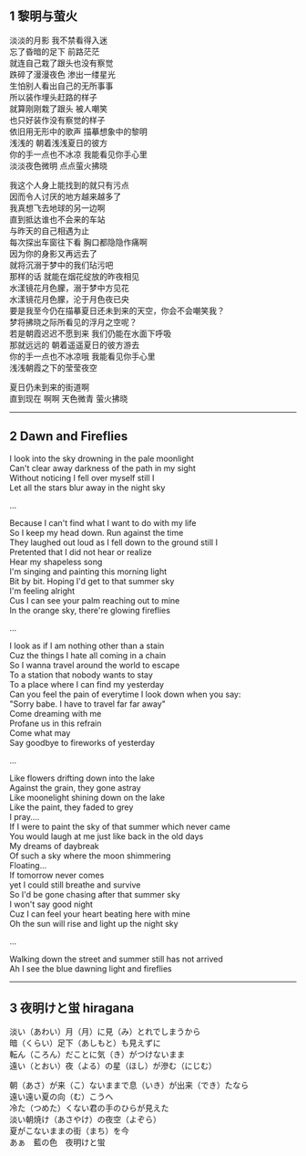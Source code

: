 ## 1 黎明与萤火

淡淡的月影 我不禁看得入迷 \
忘了昏暗的足下 前路茫茫 \
就连自己栽了跟头也没有察觉 \
跌碎了漫漫夜色 渗出一缕星光 \
生怕别人看出自己的无所事事 \
所以装作埋头赶路的样子 \
就算刚刚栽了跟头 被人嘲笑 \
也只好装作没有察觉的样子 \
依旧用无形中的歌声 描摹想象中的黎明 \
浅浅的 朝着浅浅夏日的彼方 \
你的手一点也不冰凉 我能看见你手心里 \
淡淡夜色微明 点点萤火拂晓

我这个人身上能找到的就只有污点 \
因而令人讨厌的地方越来越多了 \
我真想飞去地球的另一边啊 \
直到抵达谁也不会来的车站 \
与昨天的自己相遇为止 \
每次探出车窗往下看 胸口都隐隐作痛啊 \
因为你的身影又再远去了 \
就将沉溺于梦中的我们玷污吧 \
那样的话 就能在烟花绽放的昨夜相见 \
水漾镜花月色朦，溺于梦中方见花 \
水漾镜花月色朦，沦于月色夜已央 \
要是我至今仍在描摹夏日还未到来的天空，你会不会嘲笑我？ \
梦将拂晓之际所看见的浮月之空呢？ \
若是朝霞迟迟不愿到来 我们仍能在水面下呼吸 \
那就远远的 朝着遥遥夏日的彼方游去 \
你的手一点也不冰凉哦 我能看见你手心里 \
浅浅朝霞之下的莹莹夜空

夏日仍未到来的街道啊 \
直到现在 啊啊 天色微青 萤火拂晓

---

## 2 Dawn and Fireflies

I look into the sky drowning in the pale moonlight \
Can't clear away darkness of the path in my sight \
Without noticing I fell over myself still I \
Let all the stars blur away in the night sky

...

Because I can't find what I want to do with my life \
So I keep my head down. Run against the time \
They laughed out loud as I fell down to the ground still I \
Pretented that I did not hear or realize \
Hear my shapeless song \
I'm singing and painting this morning light \
Bit by bit. Hoping I'd get to that summer sky \
I'm feeling alright \
Cus I can see your palm reaching out to mine \
In the orange sky, there're glowing fireflies

...

I look as if I am nothing other than a stain \
Cuz the things I hate all coming in a chain \
So I wanna travel around the world to escape \
To a station that nobody wants to stay \
To a place where I can find my yesterday \
Can you feel the pain of everytime I look down when you say: \
"Sorry babe. I have to travel far far away" \
Come dreaming with me \
Profane us in this refrain \
Come what may \
Say goodbye to fireworks of yesterday

...

Like flowers drifting down into the lake \
Against the grain, they gone astray \
Like moonelight shining down on the lake \
Like the paint, they faded to grey \
I pray.... \
If I were to paint the sky of that summer which never came \
You would laugh at me just like back in the old days \
My dreams of daybreak \
Of such a sky where the moon shimmering \
Floating... \
If tomorrow never comes \
yet I could still breathe and survive \
So I'd be gone chasing after that summer sky \
I won't say good night \
Cuz I can feel your heart beating here with mine \
Oh the sun will rise and light up the night sky

...

Walking down the street and summer still has not arrived \
Ah I see the blue dawning light and fireflies

---

## 3 夜明けと蛍 hiragana

淡い（あわい）月（月）に見（み）とれでしまうから \
暗（くらい）足下（あしもと）も見えずに \
転ん（ころん）だことに気（き）がつけないまま \
遠い（とおい）夜（よる）の星（ほし）が滲む（にじむ）




朝（あさ）が来（こ）ないままで息（いき）が出来（でき）たなら \
遠い遠い夏の向（む）こうへ \
冷た（つめた）くない君の手のひらが見えた \
淡い朝焼け（あさやけ）の夜空（よぞら） \
夏がこないままの街（まち）を今 \
あぁ　藍の色　夜明けと蛍
